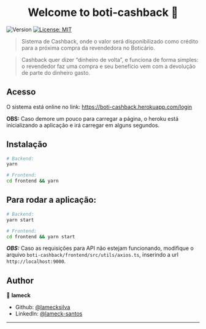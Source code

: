 <h1 align="center">Welcome to boti-cashback 👋</h1>
<p>
  <img alt="Version" src="https://img.shields.io/badge/version-1.0.0-blue.svg?cacheSeconds=2592000" />
  <a href="#" target="_blank">
    <img alt="License: MIT" src="https://img.shields.io/badge/License-MIT-yellow.svg" />
  </a>
</p>

> Sistema de Cashback, onde o valor será disponibilizado
> como crédito para a próxima compra da revendedora no Boticário.

> Cashback quer dizer “dinheiro de volta”, e funciona de forma simples: o revendedor faz uma
> compra e seu benefício vem com a devolução de parte do dinheiro gasto.

## Acesso

O sistema está online no link: https://boti-cashback.herokuapp.com/login

**OBS:** Caso demore um pouco para carregar a página, o heroku está inicializando a aplicação e irá carregar em alguns segundos.

## Instalação

```sh
# Backend:
yarn

# Frontend:
cd frontend && yarn
```

## Para rodar a aplicação:

```sh
# Backend:
yarn start

# Frontend:
cd frontend && yarn start
```

**_OBS:_** Caso as requisições para API não estejam funcionando, modifique o arquivo `boti-cashback/frontend/src/utils/axios.ts`, inserindo a url `http://localhost:9000`.

## Author

👤 **lameck**

<!-- * Website: https://lamecksilva.github.io -->

- Github: [@lamecksilva](https://github.com/lamecksilva)
- LinkedIn: [@lameck-santos](https://linkedin.com/in/lameck-santos)

---
